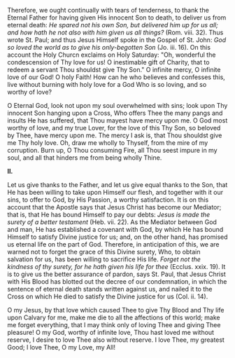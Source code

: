 
Therefore, we ought continually with tears of tenderness, to thank the Eternal Father for having given His innocent Son to death, to deliver us from eternal death: *He spared not his own Son, but delivered him up for us all; and how hath he not also with him given us all things?* (Rom. viii. 32). Thus wrote St. Paul; and thus Jesus Himself spoke in the Gospel of St. John: *God so loved the world as to give his only-begotten Son* (Jo. iii. 16). On this account the Holy Churcn exclaims on Holy Saturday: \"Oh, wonderful the condescension of Thy love for us! O inestimable gift of Charity, that to redeem a servant Thou shouldst give Thy Son.\" O infinite mercy, O infinite love of our God! O holy Faith! How can he who believes and confesses this, live without burning with holy love for a God Who is so loving, and so worthy of love?

O Eternal God, look not upon my soul overwhelmed with sins; look upon Thy innocent Son hanging upon a Cross, Who offers Thee the many pangs and insults He has suffered, that Thou mayest have mercy upon me. O God most worthy of love, and my true Lover, for the love of this Thy Son, so beloved by Thee, have mercy upon me. The mercy I ask is, that Thou shouldst give me Thy holy love. Oh, draw me wholly to Thyself, from the mire of my corruption. Burn up, O Thou consuming Fire, all Thou seest impure in my soul, and all that hinders me from being wholly Thine.

**II\.**

Let us give thanks to the Father, and let us give equal thanks to the Son, that He has been willing to take upon Himself our flesh, and together with it our sins, to offer to God, by His Passion, a worthy satisfaction. It is on this account that the Apostle says that Jesus Christ has become our Mediator; that is, that He has bound Himself to pay our debts: *Jesus is made the surety of a better testament* (Heb. vii. 22). As the Mediator between God and man, He has established a covenant with God, by which He has bound Himself to satisfy Divine justice for us; and, on the other hand, has promised us eternal life on the part of God. Therefore, in anticipation of this, we are warned not to forget the grace of this Divine surety, Who, to obtain salvation for us, has been willing to sacrifice His life. *Forget not the kindness of thy surety, for he hath given his life for thee* (Ecclus. xxix. 19). It is to give us the better assurance of pardon, says St. Paul, that Jesus Christ with His Blood has blotted out the decree of our condemnation, in which the sentence of eternal death stands written against us, and nailed it to the Cross on which He died to satisfy the Divine justice for us (Col. ii. 14).

O my Jesus, by that love which caused Thee to give Thy Blood and Thy life upon Calvary for me, make me die to all the affections of this world; make me forget everything, that I may think only of loving Thee and giving Thee pleasure! O my God, worthy of infinite love, Thou hast loved me without reserve, I desire to love Thee also without reserve. I love Thee, my greatest Good; I love Thee, O my Love, my All!

